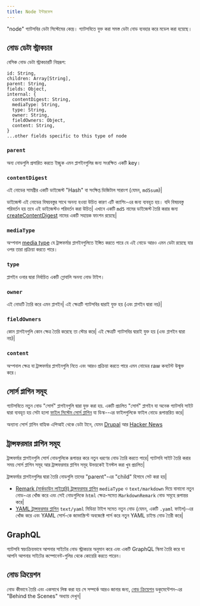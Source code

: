 ```yaml
---
title: Node ইন্টারফেস
---
```


"node" গ্যাটসবির ডেটা সিস্টেমের কেন্দ্র। গ্যাটসবিতে যুক্ত করা সমস্ত ডেটা
নোড ব্যবহার করে মডেল করা হয়েছে।

## নোড ডেটা স্ট্রাকচার 

বেসিক নোড ডেটা স্ট্রাকচারটি নিম্নরূপ:

```flow
id: String,
children: Array[String],
parent: String,
fields: Object,
internal: {
  contentDigest: String,
  mediaType: String,
  type: String,
  owner: String,
  fieldOwners: Object,
  content: String,
}
...other fields specific to this type of node
```

### `parent`

অন্য নোডগুলি প্রসারিত করতে ইচ্ছুক এমন প্লাগইনগুলির জন্য সংরক্ষিত একটি key।

### `contentDigest`

এই নোডের সামগ্রীর একটি ডাইজেস্ট "Hash" বা সংক্ষিপ্ত ডিজিটাল সারাংশ (যেমন, `md5sum`)|

ডাইজেস্ট এই নোডের বিষয়বস্তুর সাথে অনন্য হওয়া উচিত কারণ এটি ক্যাশিং-এর জন্য ব্যবহৃত হয়। যদি বিষয়বস্তু পরিবর্তন হয় তবে এই ডাইজেস্টও পরিবর্তন করা উচিত| এখানে একটি `md5` নামের ডাইজেস্ট তৈরি করার জন্য [createContentDigest](https://github.com/gatsbyjs/gatsby/blob/master/packages/gatsby-core-utils/src/create-content-digest.js) নামের একটি সহায়ক ফাংশন রয়েছে|

### `mediaType`

 অপ্শনাল [media type](https://en.wikipedia.org/wiki/Media_type) যে ট্রান্সফর্মার প্লাগইনগুলিতে ইঙ্গিত করতে পারে যে এই নোডে আরও এমন ডেটা রয়েছে যার ওপর তারা প্রক্রিয়া করতে পারে।

### `type`

প্লাগইন ওনার দ্বারা নির্বাচিত একটি গ্লোবালি অনন্য নোড টাইপ।

### `owner`

এই নোডটি তৈরি করে এমন প্লাগইন| এই ক্ষেত্রটি গ্যাটসবির দ্বারাই যুক্ত হয় (এবং প্লাগইন দ্বারা নয়)|

### `fieldOwners`

কোন প্লাগইনগুলি কোন ক্ষেত্র তৈরি করেছে তা স্টোর করে| এই ক্ষেত্রটি গ্যাটসবির দ্বারাই যুক্ত হয় (এবং প্লাগইন দ্বারা নয়)|

### `content`

অপ্শনাল ক্ষেত্র যা ট্রান্সফর্মার প্লাগইনগুলি নিতে এবং আরও প্রক্রিয়া করতে পারে এমন নোডের raw কনটেন্ট উন্মুক্ত করে।

## সোর্স প্লাগিন সমূহ

গ্যাটসবিতে নতুন নোড "সোর্স" প্লাগইনগুলি দ্বারা যুক্ত করা হয়. একটি প্রচলিত "সোর্স" প্লাগইন যা অনেক গ্যাটসবি
সাইট দ্বারা ব্যবহৃত হয় সেটা হলো [ফাইল সিস্টেম সোর্স প্লাগিন](/packages/gatsby-source-filesystem/)
যা ডিস্ক--এর ফাইলগুলিকে ফাইল নোডে রূপান্তরিত করে|

অন্যান্য সোর্স প্লাগিন বাহ্যিক এপিআই থেকে ডেটা টানে, যেমন
[Drupal](/packages/gatsby-source-drupal/) আর
[Hacker News](/packages/gatsby-source-hacker-news/)

## ট্রান্সফরমার প্লাগিন সমূহ

ট্রান্সফর্মার প্লাগইনগুলি সোর্স নোডগুলিকে রূপান্তর করে নতুন ধরণের নোড তৈরি করতে পারে|
গ্যাটসবি সাইট তৈরি করার সময় সোর্স প্লাগিন সমূহ আর ট্রান্সফরমার প্লাগিন সমূহ 
উভয়কেই ইনস্টল করা খুব প্রচলিত|

ট্রান্সফর্মার প্লাগইনগুলির দ্বারা তৈরি নোডগুলি তাদের "parent"-এর 
"child" হিসাবে সেট করা হয়|

- [Remark (মার্কডাউন লাইব্রেরি) ট্রান্সফরমার প্লাগিন](/packages/gatsby-transformer-remark/)
  `mediaType` ও `text/markdown` দিয়ে বানানো নতুন নোড-এর খোঁজ করে 
  এবং সেই নোডগুলিকে `html` ক্ষেত্র-সমেত `MarkdownRemark` নোড সমূহে 
  রূপান্তর করে|
- [YAML ট্রান্সফরমার প্লাগিন](/packages/gatsby-transformer-yaml/) 
`text/yaml` মিডিয়া টাইপ সমেত নতুন নোড (যেমন, একটি `.yaml` ফাইল)-এর খোঁজ করে 
এবং YAML সোর্স-কে জাভাস্ক্রিপ্ট অবজেক্টে পার্স করে নতুন YAML চাইল্ড নোড তৈরী করে|

## GraphQL

গ্যাটসবি স্বয়ংক্রিয়ভাবে আপনার সাইটের নোড স্ট্রাকচার অনুমান করে এবং একটি GraphQL স্কিমা তৈরি করে
যা আপনি আপনার সাইটের কম্পোনেন্ট-গুলির থেকে কোয়েরি করতে পারেন।

## নোড ক্রিয়েশন

নোড কীভাবে তৈরি এবং একসাথে লিঙ্ক করা হয় সে সম্পর্কে আরও জানার জন্য, [নোড ক্রিয়েশন](/docs/node-creation/) ডকুমেন্টেশন-এর "Behind the Scenes" অধ্যায় দেখুন|
